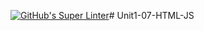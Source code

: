 [![GitHub's Super Linter](https://github.com/ICS20-Programming-MarcusW/Unit1-07-HTML-JS/workflows/GitHub's%20Super%20Linter/badge.svg)](https://github.com/ICS20-Programming-MarcusW/Unit1-07-HTML-JS/actions)# Unit1-07-HTML-JS